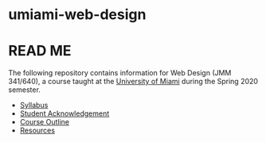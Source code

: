 # umiami-web-design
# READ ME

The following repository contains information for Web Design (JMM 341/640), a course taught at the [University of Miami](https://miami.edu) during the Spring 2020 semester.

- [Syllabus](https://github.com/umiami-web-design/course-info/blob/master/syllabus-spring-2020.md)
- [Student Acknowledgement](https://github.com/umiami-web-design/course-info/blob/master/student-acknowledgement.pdf)
- [Course Outline](https://github.com/umiami-web-design/course-info/blob/master/course-outline.md)
- [Resources](https://github.com/umiami-web-design/course-info/blob/master/resources.md)

